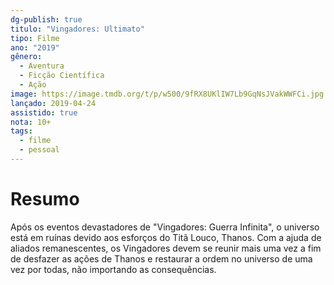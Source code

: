 ```yaml
---
dg-publish: true
titulo: "Vingadores: Ultimato"
tipo: Filme
ano: "2019"
gênero:
  - Aventura
  - Ficção Científica
  - Ação
image: https://image.tmdb.org/t/p/w500/9fRX8UKlIW7Lb9GqNsJVakWWFCi.jpg
lançado: 2019-04-24
assistido: true
nota: 10+
tags:
  - filme
  - pessoal
---
```

# Resumo
Após os eventos devastadores de "Vingadores: Guerra Infinita", o universo está em ruínas devido aos esforços do Titã Louco, Thanos. Com a ajuda de aliados remanescentes, os Vingadores devem se reunir mais uma vez a fim de desfazer as ações de Thanos e restaurar a ordem no universo de uma vez por todas, não importando as consequências.
